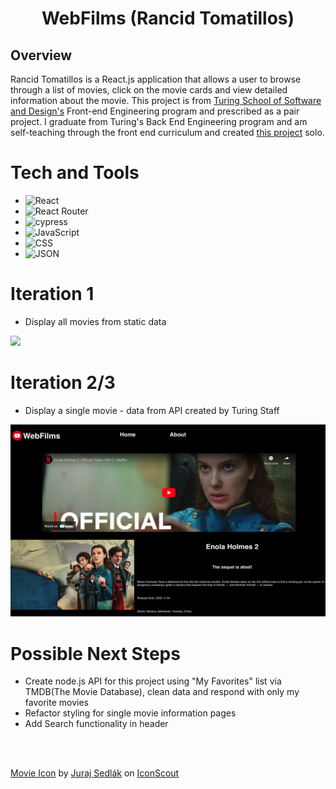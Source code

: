 <div align="center">
  <h1>WebFilms (Rancid Tomatillos)</h1>
</div>

## Overview

Rancid Tomatillos is a React.js application that allows a user to browse through a list of movies, click on the movie cards and view detailed information about the movie. This project is from [Turing School of Software and Design's](https://turing.edu/) Front-end Engineering program and prescribed as a pair project. I graduate from Turing's Back End Engineering program and am self-teaching through the front end curriculum and created [this project](https://frontend.turing.edu/projects/module-3/rancid-tomatillos-v3.html) solo.


# Tech and Tools
- ![React](https://img.shields.io/badge/react-%2320232a.svg?style=for-the-badge&logo=react&logoColor=%2361DAFB)
- ![React Router](https://img.shields.io/badge/React_Router-CA4245?style=for-the-badge&logo=react-router&logoColor=white)
- ![cypress](https://img.shields.io/badge/-cypress-%23E5E5E5?style=for-the-badge&logo=cypress&logoColor=058a5e)
- ![JavaScript](https://img.shields.io/badge/JavaScript-323330?style=for-the-badge&logo=javascript&logoColor=F7DF1E)
- ![CSS](https://img.shields.io/badge/CSS3-1572B6?style=for-the-badge&logo=css3&logoColor=white)
- ![JSON](https://img.shields.io/badge/json-5E5C5C?style=for-the-badge&logo=json&logoColor=white)

<!-- ![Vercel](https://user-images.githubusercontent.com/101746747/188785090-4abee495-4f46-4dba-b554-e16ded576297.png) -->

# Iteration 1
- Display all movies from static data

<img src="src/images/readme/iteration1.png" class="center" width="600" height="auto">

# Iteration 2/3
- Display a single movie - data from API created by Turing Staff  

<img src="src/images/readme/single-movie.png" class="center" width="600" height="auto">


<br>

# Possible Next Steps
- Create node.js API for this project using "My Favorites" list via TMDB(The Movie Database), clean data and respond with only my favorite movies
- Refactor styling for single movie information pages
- Add Search functionality in header

<br><br>



<a href="https://iconscout.com/icons/movie" class="text-underline font-size-sm" target="_blank">Movie Icon</a> by <a href="https://iconscout.com/contributors/juraj-sedlak" class="text-underline font-size-sm">Juraj Sedlák</a> on <a href="https://iconscout.com" class="text-underline font-size-sm">IconScout</a>


